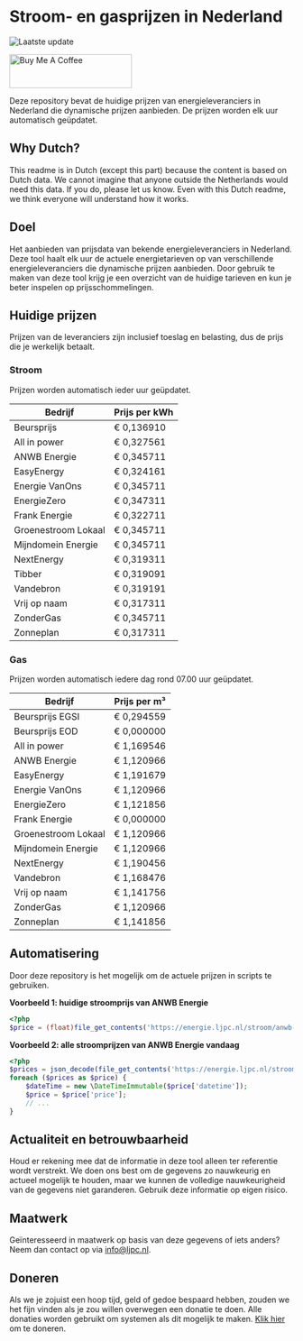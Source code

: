 # Stroom- en gasprijzen in Nederland

![Laatste update](https://img.shields.io/badge/laatste%20update-2024--01--17%2017%3A00%20CET-brightgreen)

<a href="https://www.buymeacoffee.com/Lars-" target="_blank"><img src="https://cdn.buymeacoffee.com/buttons/v2/default-orange.png" alt="Buy Me A Coffee" height="60" style="height: 60px !important;width: 217px !important;" ></a>

Deze repository bevat de huidige prijzen van energieleveranciers in Nederland die dynamische prijzen aanbieden. De prijzen worden elk uur automatisch geüpdatet.

## Why Dutch?

This readme is in Dutch (except this part) because the content is based on Dutch data. We cannot imagine that anyone outside the Netherlands would need this data. If you do, please let us know. Even with this Dutch readme, we think
everyone will understand how it works.

## Doel

Het aanbieden van prijsdata van bekende energieleveranciers in Nederland. Deze tool haalt elk uur de actuele energietarieven op van verschillende energieleveranciers die dynamische prijzen aanbieden. Door gebruik te maken van deze tool
krijg je een overzicht van de huidige tarieven en kun je beter inspelen op prijsschommelingen.

## Huidige prijzen

Prijzen van de leveranciers zijn inclusief toeslag en belasting, dus de prijs die je werkelijk betaalt.

### Stroom

Prijzen worden automatisch ieder uur geüpdatet.

 Bedrijf | Prijs per kWh 
---------|---------------
Beursprijs | € 0,136910
All in power | € 0,327561
ANWB Energie | € 0,345711
EasyEnergy | € 0,324161
Energie VanOns | € 0,345711
EnergieZero | € 0,347311
Frank Energie | € 0,322711
Groenestroom Lokaal | € 0,345711
Mijndomein Energie | € 0,345711
NextEnergy | € 0,319311
Tibber | € 0,319091
Vandebron | € 0,319191
Vrij op naam | € 0,317311
ZonderGas | € 0,345711
Zonneplan | € 0,317311


### Gas

Prijzen worden automatisch iedere dag rond 07.00 uur geüpdatet.

 Bedrijf | Prijs per m³ 
---------|--------------
Beursprijs EGSI | € 0,294559
Beursprijs EOD | € 0,000000
All in power | € 1,169546
ANWB Energie | € 1,120966
EasyEnergy | € 1,191679
Energie VanOns | € 1,120966
EnergieZero | € 1,121856
Frank Energie | € 0,000000
Groenestroom Lokaal | € 1,120966
Mijndomein Energie | € 1,120966
NextEnergy | € 1,190456
Vandebron | € 1,168476
Vrij op naam | € 1,141756
ZonderGas | € 1,120966
Zonneplan | € 1,141856


## Automatisering

Door deze repository is het mogelijk om de actuele prijzen in scripts te gebruiken.

**Voorbeeld 1: huidige stroomprijs van ANWB Energie**

```php
<?php
$price = (float)file_get_contents('https://energie.ljpc.nl/stroom/anwb-energie-nu.txt');

```

**Voorbeeld 2: alle stroomprijzen van ANWB Energie vandaag**

```php
<?php
$prices = json_decode(file_get_contents('https://energie.ljpc.nl/stroom/all-in-power-vandaag.json'),true);
foreach ($prices as $price) {
    $dateTime = new \DateTimeImmutable($price['datetime']);
    $price = $price['price'];
    // ...
}
```

## Actualiteit en betrouwbaarheid

Houd er rekening mee dat de informatie in deze tool alleen ter referentie wordt verstrekt. We doen ons best om de gegevens zo nauwkeurig en actueel mogelijk te houden, maar we kunnen de volledige nauwkeurigheid van de gegevens niet
garanderen. Gebruik deze informatie op eigen risico.

## Maatwerk

Geïnteresseerd in maatwerk op basis van deze gegevens of iets anders? Neem dan contact op
via [info@ljpc.nl](mailto:info@ljpc.nl?subject=Energie%20prijzen).

## Doneren

Als we je zojuist een hoop tijd, geld of gedoe bespaard hebben, zouden we het fijn vinden als je zou willen overwegen een
donatie te doen. Alle donaties worden gebruikt om systemen als dit mogelijk te
maken. [Klik hier](https://www.buymeacoffee.com/Lars-) om te doneren.
